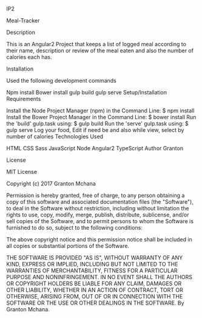 IP2

Meal-Tracker

Description

This is an Angular2 Project that keeps a list of logged meal according to their name, description or review of the meal eaten and also the number of calories each has.

Installation

Used the following development commands

Npm install
Bower install
gulp build
gulp serve
Setup/Installation Requirements

Install the Node Project Manager (npm) in the Command Line: $ npm install
Install the Bower Project Manager in the Command Line: $ bower install
Run the 'build' gulp.task using: $ gulp build
Run the 'serve' gulp.task using: $ gulp serve
Log your food, Edit if need be and also while view, select by number of calories
Technologies Used

HTML
CSS
Sass
JavaScript
Node
Angular2
TypeScript
Author Granton

License

MIT License

Copyright (c) 2017 Granton Mchana

Permission is hereby granted, free of charge, to any person obtaining a copy of this software and associated documentation files (the "Software"), to deal in the Software without restriction, including without limitation the rights to use, copy, modify, merge, publish, distribute, sublicense, and/or sell copies of the Software, and to permit persons to whom the Software is furnished to do so, subject to the following conditions:

The above copyright notice and this permission notice shall be included in all copies or substantial portions of the Software.

THE SOFTWARE IS PROVIDED "AS IS", WITHOUT WARRANTY OF ANY KIND, EXPRESS OR IMPLIED, INCLUDING BUT NOT LIMITED TO THE WARRANTIES OF MERCHANTABILITY, FITNESS FOR A PARTICULAR PURPOSE AND NONINFRINGEMENT. IN NO EVENT SHALL THE AUTHORS OR COPYRIGHT HOLDERS BE LIABLE FOR ANY CLAIM, DAMAGES OR OTHER LIABILITY, WHETHER IN AN ACTION OF CONTRACT, TORT OR OTHERWISE, ARISING FROM, OUT OF OR IN CONNECTION WITH THE SOFTWARE OR THE USE OR OTHER DEALINGS IN THE SOFTWARE.
By Granton Mchana.
